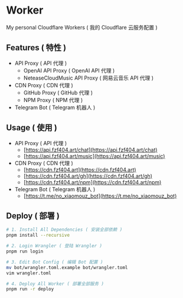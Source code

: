 # Worker

My personal Cloudflare Workers ( 我的 Cloudflare 云服务配置 )

## Features ( 特性 )

- API Proxy ( API 代理 )
  - OpenAI API Proxy ( OpenAI API 代理 )
  - NeteaseCloudMusic API Proxy ( 网易云音乐 API 代理 )
- CDN Proxy ( CDN 代理 )
  - GitHub Proxy ( GitHub 代理 )
  - NPM Proxy ( NPM 代理 )
- Telegram Bot ( Telegram 机器人 )

## Usage ( 使用 )

- API Proxy ( API 代理 )
  - [https://api.fzf404.art/chat](https://api.fzf404.art/chat)
  - [https://api.fzf404.art/music](https://api.fzf404.art/music)
- CDN Proxy ( CDN 代理 )
  - [https://cdn.fzf404.art](https://cdn.fzf404.art)
  - [https://cdn.fzf404.art/gh](https://cdn.fzf404.art/gh)
  - [https://cdn.fzf404.art/npm](https://cdn.fzf404.art/npm)
- Telegram Bot ( Telegram 机器人 )
  - [https://t.me/no_xiaomouz_bot](https://t.me/no_xiaomouz_bot)

## Deploy ( 部署 )

```bash
# 1. Install All Dependencies ( 安装全部依赖 )
pnpm install --recursive

# 2. Login Wrangler ( 登陆 Wrangler )
pnpm run login

# 3. Edit Bot Config ( 编辑 Bot 配置 )
mv bot/wrangler.toml.example bot/wrangler.toml 
vim wrangler.toml 

# 4. Deploy All Worker ( 部署全部服务 )
pnpm run -r deploy
```
